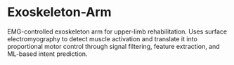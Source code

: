 # Exoskeleton-Arm
EMG-controlled exoskeleton arm for upper-limb rehabilitation. Uses surface electromyography to detect muscle activation and translate it into proportional motor control through signal filtering, feature extraction, and ML-based intent prediction.
